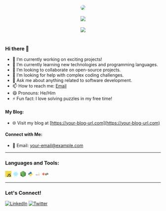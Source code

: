 <!-- Coding GIF -->
<div align="center">
  <img style="border-radius: 100px;" src="https://cdn.jsdelivr.net/gh/sun0225SUN/photos/images/202108300019556.gif" />
</div>
<br>

<!-- GitHub Trophies -->
<div align="center">
  <img src="https://github-profile-trophy.vercel.app/?username=dnAnh1523&theme=gruvbox&row=1&column=6&no-frame=true&no-bg=true" />
</div>
<br>

<!-- GitHub Stats with Custom Gradient Color -->
<div align="center">
  <img height="137px" src="https://github-readme-stats.vercel.app/api?username=dnAnh1523&hide_title=true&hide_border=true&show_icons=true&line_height=21&text_color=000&icon_color=000&bg_color=01489C,0159AA,006AB2,0778B9,338BC5,509DCD&theme=graywhite" />
</div>
<br>

### Hi there 👋

- 🔭 I’m currently working on exciting projects!
- 🌱 I’m currently learning new technologies and programming languages.
- 👯 I’m looking to collaborate on open-source projects.
- 🤔 I’m looking for help with complex coding challenges.
- 💬 Ask me about anything related to software development.
- 📫 How to reach me: [Email](mailto:your-email@example.com)
- 😄 Pronouns: He/Him
- ⚡ Fun fact: I love solving puzzles in my free time!

#### My Blog:
- 🌐 Visit my blog at [https://your-blog-url.com](https://your-blog-url.com)

#### Connect with Me:
- 📧 Email: your-email@example.com

---

### Languages and Tools:

<code><img height="20" src="https://raw.githubusercontent.com/github/explore/80688e429a7d4ef2fca1e82350fe8e3517d3494d/topics/javascript/javascript.png"></code>
<code><img height="20" src="https://raw.githubusercontent.com/github/explore/80688e429a7d4ef2fca1e82350fe8e3517d3494d/topics/react/react.png"></code>
<code><img height="20" src="https://raw.githubusercontent.com/github/explore/80688e429a7d4ef2fca1e82350fe8e3517d3494d/topics/nodejs/nodejs.png"></code>
<code><img height="20" src="https://raw.githubusercontent.com/github/explore/80688e429a7d4ef2fca1e82350fe8e3517d3494d/topics/python/python.png"></code>
<code><img height="20" src="https://raw.githubusercontent.com/github/explore/80688e429a7d4ef2fca1e82350fe8e3517d3494d/topics/mysql/mysql.png"></code>
<code><img height="20" src="https://raw.githubusercontent.com/github/explore/80688e429a7d4ef2fca1e82350fe8e3517d3494d/topics/git/git.png"></code>

---

### Let's Connect!

[![LinkedIn](https://img.shields.io/badge/-LinkedIn-blue?style=flat-square&logo=linkedin&logoColor=white)](https://www.linkedin.com/in/your-linkedin-profile/)
[![Twitter](https://img.shields.io/badge/-Twitter-black?style=flat-square&logo=twitter&logoColor=white)](https://twitter.com/your-twitter-profile/)
